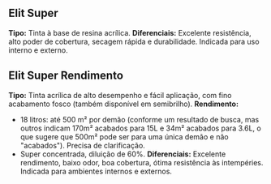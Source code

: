 ## Elit Super

**Tipo:** Tinta à base de resina acrílica.
**Diferenciais:** Excelente resistência, alto poder de cobertura, secagem rápida e durabilidade. Indicada para uso interno e externo.

## Elit Super Rendimento

**Tipo:** Tinta acrílica de alto desempenho e fácil aplicação, com fino acabamento fosco (também disponível em semibrilho).
**Rendimento:**
*   18 litros: até 500 m² por demão (conforme um resultado de busca, mas outros indicam 170m² acabados para 15L e 34m² acabados para 3.6L, o que sugere que 500m² pode ser para uma única demão e não "acabados"). Precisa de clarificação.
*   Super concentrada, diluição de 60%.
**Diferenciais:** Excelente rendimento, baixo odor, boa cobertura, ótima resistência às intempéries. Indicada para ambientes internos e externos.

